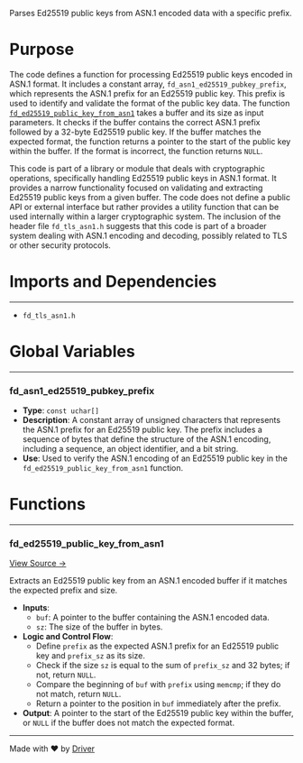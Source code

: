 <!--------------------------------------------------------------------------------->
<!-- IMPORTANT: This file is auto-generated by Driver (https://driver.ai). -------->
<!-- Manual edits may be overwritten on future commits. --------------------------->
<!--------------------------------------------------------------------------------->

Parses Ed25519 public keys from ASN.1 encoded data with a specific prefix.

# Purpose
The code defines a function for processing Ed25519 public keys encoded in ASN.1 format. It includes a constant array, `fd_asn1_ed25519_pubkey_prefix`, which represents the ASN.1 prefix for an Ed25519 public key. This prefix is used to identify and validate the format of the public key data. The function [`fd_ed25519_public_key_from_asn1`](<#fd_ed25519_public_key_from_asn1>) takes a buffer and its size as input parameters. It checks if the buffer contains the correct ASN.1 prefix followed by a 32-byte Ed25519 public key. If the buffer matches the expected format, the function returns a pointer to the start of the public key within the buffer. If the format is incorrect, the function returns `NULL`.

This code is part of a library or module that deals with cryptographic operations, specifically handling Ed25519 public keys in ASN.1 format. It provides a narrow functionality focused on validating and extracting Ed25519 public keys from a given buffer. The code does not define a public API or external interface but rather provides a utility function that can be used internally within a larger cryptographic system. The inclusion of the header file `fd_tls_asn1.h` suggests that this code is part of a broader system dealing with ASN.1 encoding and decoding, possibly related to TLS or other security protocols.
# Imports and Dependencies

---
- `fd_tls_asn1.h`


# Global Variables

---
### fd\_asn1\_ed25519\_pubkey\_prefix
- **Type**: ``const uchar[]``
- **Description**: A constant array of unsigned characters that represents the ASN.1 prefix for an Ed25519 public key. The prefix includes a sequence of bytes that define the structure of the ASN.1 encoding, including a sequence, an object identifier, and a bit string.
- **Use**: Used to verify the ASN.1 encoding of an Ed25519 public key in the `fd_ed25519_public_key_from_asn1` function.


# Functions

---
### fd\_ed25519\_public\_key\_from\_asn1<!-- {{#callable:fd_ed25519_public_key_from_asn1}} -->
[View Source →](<../../../../../src/waltz/tls/fd_tls_asn1.c#L16>)

Extracts an Ed25519 public key from an ASN.1 encoded buffer if it matches the expected prefix and size.
- **Inputs**:
    - `buf`: A pointer to the buffer containing the ASN.1 encoded data.
    - `sz`: The size of the buffer in bytes.
- **Logic and Control Flow**:
    - Define `prefix` as the expected ASN.1 prefix for an Ed25519 public key and `prefix_sz` as its size.
    - Check if the size `sz` is equal to the sum of `prefix_sz` and 32 bytes; if not, return `NULL`.
    - Compare the beginning of `buf` with `prefix` using `memcmp`; if they do not match, return `NULL`.
    - Return a pointer to the position in `buf` immediately after the prefix.
- **Output**: A pointer to the start of the Ed25519 public key within the buffer, or `NULL` if the buffer does not match the expected format.



---
Made with ❤️ by [Driver](https://www.driver.ai/)